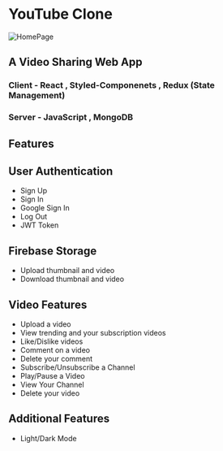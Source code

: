 # YouTube Clone
![HomePage](https://imgur.com/a/sifVMUD)

## A Video Sharing Web App
### Client - React , Styled-Componenets , Redux (State Management)
### Server - JavaScript , MongoDB

## Features 
## User Authentication
- Sign Up
- Sign In
- Google Sign In
- Log Out
- JWT Token

## Firebase Storage
- Upload thumbnail and video
- Download thumbnail and video
  
## Video Features
- Upload a video
- View trending and your subscription videos
- Like/Dislike videos
- Comment on a video
- Delete your comment
- Subscribe/Unsubscribe a Channel
- Play/Pause a Video
- View Your Channel
- Delete your video

## Additional Features
- Light/Dark Mode
